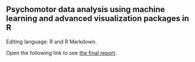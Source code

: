 ## Psychomotor data analysis using machine learning and advanced visualization packages in R

Editing language: R and R Markdown. 

Open the following link to see [the final report](http://Alsaxian.github.io/PsychomotorDataAnalysisMachineLearning_R/Psychomoteur.html).
